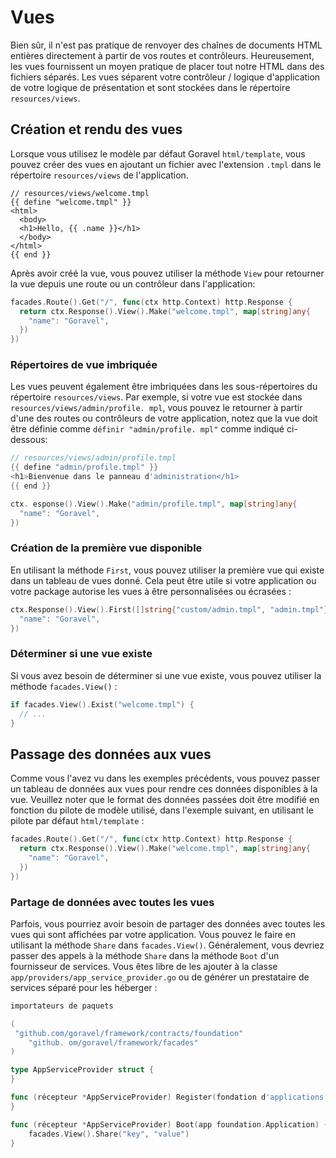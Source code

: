 # Vues

Bien sûr, il n'est pas pratique de renvoyer des chaînes de documents HTML entières directement à partir de vos routes et contrôleurs.
Heureusement, les vues fournissent un moyen pratique de placer tout notre HTML dans des fichiers séparés. Les vues séparent votre contrôleur /
logique d'application de votre logique de présentation et sont stockées dans le répertoire `resources/views`.

## Création et rendu des vues

Lorsque vous utilisez le modèle par défaut Goravel `html/template`, vous pouvez créer des vues en ajoutant un fichier avec l'extension `.tmpl`
dans le répertoire `resources/views` de l'application.

```
// resources/views/welcome.tmpl
{{ define "welcome.tmpl" }}
<html>
  <body>
  <h1>Hello, {{ .name }}</h1>
  </body>
</html>
{{ end }}
```

Après avoir créé la vue, vous pouvez utiliser la méthode `View` pour retourner la vue depuis une route ou un contrôleur dans l'application:

```go
facades.Route().Get("/", func(ctx http.Context) http.Response {
  return ctx.Response().View().Make("welcome.tmpl", map[string]any{
    "name": "Goravel",
  })
})
```

### Répertoires de vue imbriquée

Les vues peuvent également être imbriquées dans les sous-répertoires du répertoire `resources/views`. Par exemple, si votre vue est stockée
dans `resources/views/admin/profile. mpl`, vous pouvez le retourner à partir d'une des routes ou contrôleurs de votre application, notez
que la vue doit être définie comme `définir "admin/profile. mpl"` comme indiqué ci-dessous:

```go
// resources/views/admin/profile.tmpl
{{ define "admin/profile.tmpl" }}
<h1>Bienvenue dans le panneau d'administration</h1>
{{ end }}

ctx. esponse().View().Make("admin/profile.tmpl", map[string]any{
  "name": "Goravel",
})
```

### Création de la première vue disponible

En utilisant la méthode `First`, vous pouvez utiliser la première vue qui existe dans un tableau de vues donné. Cela peut être utile si votre application
ou votre package autorise les vues à être personnalisées ou écrasées :

```go
ctx.Response().View().First([]string{"custom/admin.tmpl", "admin.tmpl"}, mapper[string]any{
  "name": "Goravel",
})
```

### Déterminer si une vue existe

Si vous avez besoin de déterminer si une vue existe, vous pouvez utiliser la méthode `facades.View()` :

```go
if facades.View().Exist("welcome.tmpl") {
  // ...
}
```

## Passage des données aux vues

Comme vous l'avez vu dans les exemples précédents, vous pouvez passer un tableau de données aux vues pour rendre ces données disponibles à la vue.
Veuillez noter que le format des données passées doit être modifié en fonction du pilote de modèle utilisé, dans l'exemple
suivant, en utilisant le pilote par défaut `html/template` :

```go
facades.Route().Get("/", func(ctx http.Context) http.Response {
  return ctx.Response().View().Make("welcome.tmpl", map[string]any{
    "name": "Goravel",
  })
})
```

### Partage de données avec toutes les vues

Parfois, vous pourriez avoir besoin de partager des données avec toutes les vues qui sont affichées par votre application. Vous pouvez le faire en utilisant la méthode
`Share` dans `facades.View()`. Généralement, vous devriez passer des appels à la méthode `Share` dans la méthode
`Boot` d'un fournisseur de services. Vous êtes libre de les ajouter à la classe `app/providers/app_service_provider.go` ou de générer un prestataire de services séparé
pour les héberger :

```go
importateurs de paquets

(
 "github.com/goravel/framework/contracts/foundation"
    "github. om/goravel/framework/facades"
)

type AppServiceProvider struct {
}

func (récepteur *AppServiceProvider) Register(fondation d'applications. pplication) {
}

func (récepteur *AppServiceProvider) Boot(app foundation.Application) {
    facades.View().Share("key", "value")
}
```
